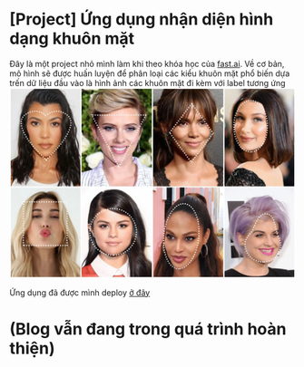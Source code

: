 # [Project] Ứng dụng nhận diện hình dạng khuôn mặt

Đây là một project nhỏ mình làm khi theo khóa học của [fast.ai](https://course.fast.ai/). Về cơ bản, mô hình sẽ được huấn luyện để phân loại các kiểu khuôn mặt phổ biến dựa trến dữ liệu đầu vào là hình ảnh các khuôn mặt đi kèm với label tương ứng
![Face shapes](/images/2024-01-27-face_shape_classificastor/faces.jpg)

Ứng dụng đã được mình deploy [ở đây](https://huggingface.co/spaces/minhquang053/face-shape-classificator)

# **(Blog vẫn đang trong quá trình hoàn thiện)**
